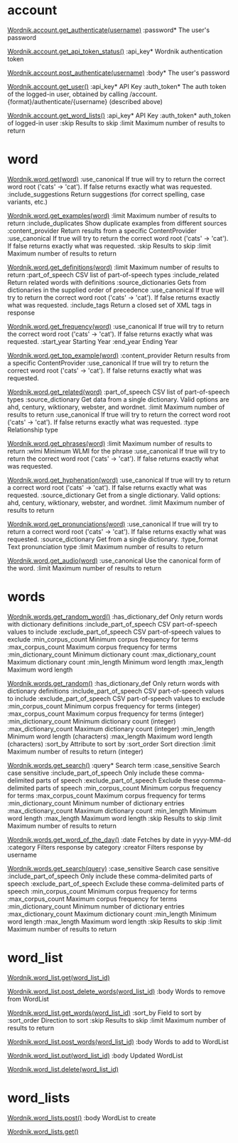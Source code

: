 
account
=======

[Wordnik.account.get_authenticate(username)](http://developer.wordnik.com/docs/#!/account/get_authenticate)
    :password*                       The user's password

[Wordnik.account.get_api_token_status()](http://developer.wordnik.com/docs/#!/account/get_api_token_status)
    :api_key*                        Wordnik authentication token

[Wordnik.account.post_authenticate(username)](http://developer.wordnik.com/docs/#!/account/post_authenticate)
    :body*                           The user's password

[Wordnik.account.get_user()](http://developer.wordnik.com/docs/#!/account/get_user)
    :api_key*                        API Key
    :auth_token*                     The auth token of the logged-in user, obtained by calling /account.{format}/authenticate/{username} (described above)

[Wordnik.account.get_word_lists()](http://developer.wordnik.com/docs/#!/account/get_word_lists)
    :api_key*                        API Key
    :auth_token*                     auth_token of logged-in user
    :skip                            Results to skip
    :limit                           Maximum number of results to return


word
====

[Wordnik.word.get(word)](http://developer.wordnik.com/docs/#!/word/get)
    :use_canonical                   If true will try to return the correct word root ('cats' -> 'cat'). If false returns exactly what was requested.
    :include_suggestions             Return suggestions (for correct spelling, case variants, etc.)

[Wordnik.word.get_examples(word)](http://developer.wordnik.com/docs/#!/word/get_examples)
    :limit                           Maximum number of results to return
    :include_duplicates              Show duplicate examples from different sources
    :content_provider                Return results from a specific ContentProvider
    :use_canonical                   If true will try to return the correct word root ('cats' -> 'cat'). If false returns exactly what was requested.
    :skip                            Results to skip
    :limit                           Maximum number of results to return

[Wordnik.word.get_definitions(word)](http://developer.wordnik.com/docs/#!/word/get_definitions)
    :limit                           Maximum number of results to return
    :part_of_speech                  CSV list of part-of-speech types
    :include_related                 Return related words with definitions
    :source_dictionaries             Gets from dictionaries in the supplied order of precedence
    :use_canonical                   If true will try to return the correct word root ('cats' -> 'cat'). If false returns exactly what was requested.
    :include_tags                    Return a closed set of XML tags in response

[Wordnik.word.get_frequency(word)](http://developer.wordnik.com/docs/#!/word/get_frequency)
    :use_canonical                   If true will try to return the correct word root ('cats' -> 'cat'). If false returns exactly what was requested.
    :start_year                      Starting Year
    :end_year                        Ending Year

[Wordnik.word.get_top_example(word)](http://developer.wordnik.com/docs/#!/word/get_top_example)
    :content_provider                Return results from a specific ContentProvider
    :use_canonical                   If true will try to return the correct word root ('cats' -> 'cat'). If false returns exactly what was requested.

[Wordnik.word.get_related(word)](http://developer.wordnik.com/docs/#!/word/get_related)
    :part_of_speech                  CSV list of part-of-speech types
    :source_dictionary               Get data from a single dictionary. Valid options are ahd, century, wiktionary, webster, and wordnet.
    :limit                           Maximum number of results to return
    :use_canonical                   If true will try to return the correct word root ('cats' -> 'cat'). If false returns exactly what was requested.
    :type                            Relationship type

[Wordnik.word.get_phrases(word)](http://developer.wordnik.com/docs/#!/word/get_phrases)
    :limit                           Maximum number of results to return
    :wlmi                            Minimum WLMI for the phrase
    :use_canonical                   If true will try to return the correct word root ('cats' -> 'cat'). If false returns exactly what was requested.

[Wordnik.word.get_hyphenation(word)](http://developer.wordnik.com/docs/#!/word/get_hyphenation)
    :use_canonical                   If true will try to return a correct word root ('cats' -> 'cat'). If false returns exactly what was requested.
    :source_dictionary               Get from a single dictionary. Valid options: ahd, century, wiktionary, webster, and wordnet.
    :limit                           Maximum number of results to return

[Wordnik.word.get_pronunciations(word)](http://developer.wordnik.com/docs/#!/word/get_pronunciations)
    :use_canonical                   If true will try to return a correct word root ('cats' -> 'cat'). If false returns exactly what was requested.
    :source_dictionary               Get from a single dictionary.
    :type_format                     Text pronunciation type
    :limit                           Maximum number of results to return

[Wordnik.word.get_audio(word)](http://developer.wordnik.com/docs/#!/word/get_audio)
    :use_canonical                   Use the canonical form of the word.
    :limit                           Maximum number of results to return


words
=====

[Wordnik.words.get_random_word()](http://developer.wordnik.com/docs/#!/words/get_random_word)
    :has_dictionary_def              Only return words with dictionary definitions
    :include_part_of_speech          CSV part-of-speech values to include
    :exclude_part_of_speech          CSV part-of-speech values to exclude
    :min_corpus_count                Minimum corpus frequency for terms
    :max_corpus_count                Maximum corpus frequency for terms
    :min_dictionary_count            Minimum dictionary count
    :max_dictionary_count            Maximum dictionary count
    :min_length                      Minimum word length
    :max_length                      Maximum word length

[Wordnik.words.get_random()](http://developer.wordnik.com/docs/#!/words/get_random)
    :has_dictionary_def              Only return words with dictionary definitions
    :include_part_of_speech          CSV part-of-speech values to include
    :exclude_part_of_speech          CSV part-of-speech values to exclude
    :min_corpus_count                Minimum corpus frequency for terms (integer)
    :max_corpus_count                Maximum corpus frequency for terms (integer)
    :min_dictionary_count            Minimum dictionary count (integer)
    :max_dictionary_count            Maximum dictionary count (integer)
    :min_length                      Minimum word length (characters)
    :max_length                      Maximum word length (characters)
    :sort_by                         Attribute to sort by
    :sort_order                      Sort direction
    :limit                           Maximum number of results to return (integer)

[Wordnik.words.get_search()](http://developer.wordnik.com/docs/#!/words/get_search)
    :query*                          Search term
    :case_sensitive                  Search case sensitive
    :include_part_of_speech          Only include these comma-delimited parts of speech
    :exclude_part_of_speech          Exclude these comma-delimited parts of speech
    :min_corpus_count                Minimum corpus frequency for terms
    :max_corpus_count                Maximum corpus frequency for terms
    :min_dictionary_count            Minimum number of dictionary entries
    :max_dictionary_count            Maximum dictionary count
    :min_length                      Minimum word length
    :max_length                      Maximum word length
    :skip                            Results to skip
    :limit                           Maximum number of results to return

[Wordnik.words.get_word_of_the_day()](http://developer.wordnik.com/docs/#!/words/get_word_of_the_day)
    :date                            Fetches by date in yyyy-MM-dd
    :category                        Filters response by category
    :creator                         Filters response by username

[Wordnik.words.get_search(query)](http://developer.wordnik.com/docs/#!/words/get_search)
    :case_sensitive                  Search case sensitive
    :include_part_of_speech          Only include these comma-delimited parts of speech
    :exclude_part_of_speech          Exclude these comma-delimited parts of speech
    :min_corpus_count                Minimum corpus frequency for terms
    :max_corpus_count                Maximum corpus frequency for terms
    :min_dictionary_count            Minimum number of dictionary entries
    :max_dictionary_count            Maximum dictionary count
    :min_length                      Minimum word length
    :max_length                      Maximum word length
    :skip                            Results to skip
    :limit                           Maximum number of results to return


word_list
=========

[Wordnik.word_list.get(word_list_id)](http://developer.wordnik.com/docs/#!/word_list/get)

[Wordnik.word_list.post_delete_words(word_list_id)](http://developer.wordnik.com/docs/#!/word_list/post_delete_words)
    :body                            Words to remove from WordList

[Wordnik.word_list.get_words(word_list_id)](http://developer.wordnik.com/docs/#!/word_list/get_words)
    :sort_by                         Field to sort by
    :sort_order                      Direction to sort
    :skip                            Results to skip
    :limit                           Maximum number of results to return

[Wordnik.word_list.post_words(word_list_id)](http://developer.wordnik.com/docs/#!/word_list/post_words)
    :body                            Words to add to WordList

[Wordnik.word_list.put(word_list_id)](http://developer.wordnik.com/docs/#!/word_list/put)
    :body                            Updated WordList

[Wordnik.word_list.delete(word_list_id)](http://developer.wordnik.com/docs/#!/word_list/delete)


word_lists
==========

[Wordnik.word_lists.post()](http://developer.wordnik.com/docs/#!/word_lists/post)
    :body                            WordList to create

[Wordnik.word_lists.get()](http://developer.wordnik.com/docs/#!/word_lists/get)

